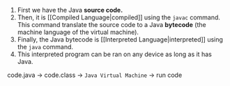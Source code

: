 1. First we have the Java **source code.**
2. Then, it is [[Compiled Language|compiled]] using the `javac` command. This command translate the source code to a Java **bytecode** (the machine language of the virtual machine).
3. Finally, the Java bytecode is [[Interpreted Language|interpreted]] using the `java` command.
4. This interpreted program can be ran on any device as long as it has Java.

code.java -> code.class -> `Java Virtual Machine` -> run code